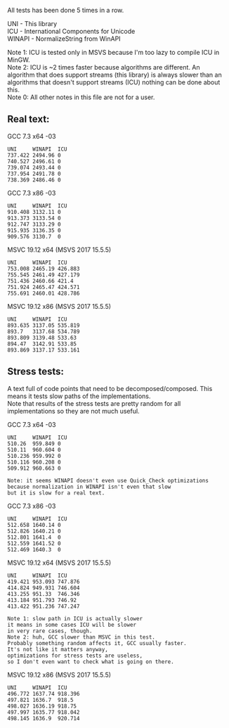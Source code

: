 All tests has been done 5 times in a row.

UNI - This library<br />
ICU - International Components for Unicode<br />
WINAPI - NormalizeString from WinAPI<br />

Note 1: ICU is tested only in MSVS because I'm too lazy to compile ICU in MinGW.<br />
Note 2: ICU is ~2 times faster because algorithms are different. An algorithm that does support streams (this library) is always slower than an algorithms that doesn't support streams (ICU) nothing can be done about this.<br />
Note 0: All other notes in this file are not for a user.<br />

## Real text:

GCC 7.3 x64 -03
```
UNI     WINAPI  ICU
737.422 2494.96 0
740.527 2496.61 0
739.074 2493.44 0
737.954 2491.78 0
738.369 2486.46 0
```
GCC 7.3 x86 -03
```
UNI     WINAPI  ICU
910.408 3132.11 0
913.373 3133.54 0
912.747 3133.29 0
915.935 3136.35 0
909.576 3130.7  0
```
MSVC 19.12 x64 (MSVS 2017 15.5.5)
```
UNI     WINAPI  ICU
753.008 2465.19 426.883
755.545 2461.49 427.179
751.436 2460.66 421.4
751.924 2465.47 424.571
755.691 2460.01 428.786
```
MSVC 19.12 x86 (MSVS 2017 15.5.5)
```
UNI     WINAPI  ICU
893.635 3137.05 535.819
893.7   3137.68 534.789
893.809 3139.48 533.63
894.47  3142.91 533.85
893.869 3137.17 533.161
```
## Stress tests:
A text full of code points that need to be decomposed/composed.
This means it tests slow paths of the implementations.<br />
Note that results of the stress tests are pretty random for all
implementations so they are not much useful.<br />

GCC 7.3 x64 -03
```
UNI     WINAPI  ICU
510.26  959.849 0
510.11  960.604 0
510.236 959.992 0
510.116 960.208 0
509.912 960.663 0

Note: it seems WINAPI doesn't even use Quick_Check optimizations
because normalization in WINAPI isn't even that slow
but it is slow for a real text.
```
GCC 7.3 x86 -03
```
UNI     WINAPI  ICU
512.658 1640.14 0
512.826 1640.21 0
512.801 1641.4  0
512.559 1641.52 0
512.469 1640.3  0
```
MSVC 19.12 x64 (MSVS 2017 15.5.5)
```
UNI     WINAPI  ICU
419.421 953.093 747.876
414.824 949.931 746.604
413.255 951.33  746.346
413.184 951.793 746.92
413.422 951.236 747.247

Note 1: slow path in ICU is actually slower
it means in some cases ICU will be slower
in very rare cases, though.
Note 2: huh, GCC slower than MSVC in this test.
Probably something random affects it, GCC usually faster.
It's not like it matters anyway,
optimizations for stress tests are useless,
so I don't even want to check what is going on there.
```
MSVC 19.12 x86 (MSVS 2017 15.5.5)
```
UNI     WINAPI  ICU
496.772 1637.74 918.396
497.821 1636.7  918.5
498.027 1636.19 918.75
497.997 1635.77 918.042
498.145 1636.9  920.714
```